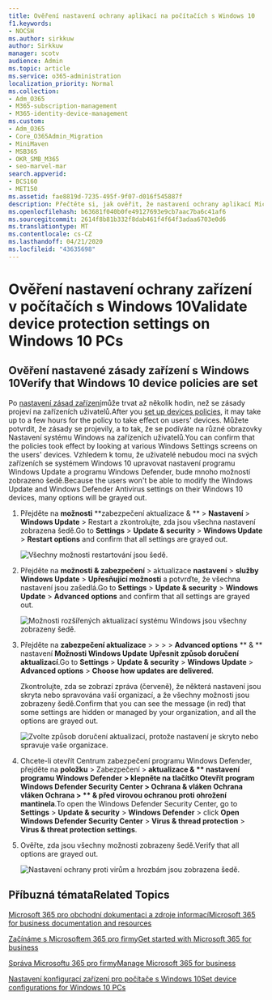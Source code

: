 ```yaml
---
title: Ověření nastavení ochrany aplikací na počítačích s Windows 10
f1.keywords:
- NOCSH
ms.author: sirkkuw
author: Sirkkuw
manager: scotv
audience: Admin
ms.topic: article
ms.service: o365-administration
localization_priority: Normal
ms.collection:
- Adm_O365
- M365-subscription-management
- M365-identity-device-management
ms.custom:
- Adm_O365
- Core_O365Admin_Migration
- MiniMaven
- MSB365
- OKR_SMB_M365
- seo-marvel-mar
search.appverid:
- BCS160
- MET150
ms.assetid: fae8819d-7235-495f-9f07-d016f545887f
description: Přečtěte si, jak ověřit, že nastavení ochrany aplikací Microsoftu 365 pro firmy se projevilo na zařízeních uživatelů s Windows 10.
ms.openlocfilehash: b63681f040b0fe49127693e9cb7aac7ba6c41af6
ms.sourcegitcommit: 2614f8b81b332f8dab461f4f64f3adaa6703e0d6
ms.translationtype: MT
ms.contentlocale: cs-CZ
ms.lasthandoff: 04/21/2020
ms.locfileid: "43635698"
---
```

# <a name="validate-device-protection-settings-on-windows-10-pcs"></a><span data-ttu-id="53986-103">Ověření nastavení ochrany zařízení v počítačích s Windows 10</span><span class="sxs-lookup"><span data-stu-id="53986-103">Validate device protection settings on Windows 10 PCs</span></span>

## <a name="verify-that-windows-10-device-policies-are-set"></a><span data-ttu-id="53986-104">Ověření nastavené zásady zařízení s Windows 10</span><span class="sxs-lookup"><span data-stu-id="53986-104">Verify that Windows 10 device policies are set</span></span>

<span data-ttu-id="53986-105">Po [nastavení zásad zařízení](protection-settings-for-windows-10-pcs.md)může trvat až několik hodin, než se zásady projeví na zařízeních uživatelů.</span><span class="sxs-lookup"><span data-stu-id="53986-105">After you [set up devices policies](protection-settings-for-windows-10-pcs.md), it may take up to a few hours for the policy to take effect on users' devices.</span></span> <span data-ttu-id="53986-106">Můžete potvrdit, že zásady se projevily, a to tak, že se podíváte na různé obrazovky Nastavení systému Windows na zařízeních uživatelů.</span><span class="sxs-lookup"><span data-stu-id="53986-106">You can confirm that the policies took effect by looking at various Windows Settings screens on the users' devices.</span></span> <span data-ttu-id="53986-107">Vzhledem k tomu, že uživatelé nebudou moci na svých zařízeních se systémem Windows 10 upravovat nastavení programu Windows Update a programu Windows Defender, bude mnoho možností zobrazeno šedě.</span><span class="sxs-lookup"><span data-stu-id="53986-107">Because the users won't be able to modify the Windows Update and Windows Defender Antivirus settings on their Windows 10 devices, many options will be grayed out.</span></span>
  
1. <span data-ttu-id="53986-108">Přejděte na **možnosti** \*\*zabezpečení aktualizace &amp; \*\* \> **Nastavení** \> **Windows Update** \> Restart a zkontrolujte, zda jsou všechna nastavení zobrazena šedě.</span><span class="sxs-lookup"><span data-stu-id="53986-108">Go to **Settings** \> **Update &amp; security** \> **Windows Update** \> **Restart options** and confirm that all settings are grayed out.</span></span> 
    
    ![Všechny možnosti restartování jsou šedě.](../media/31308da9-18b0-47c5-bbf6-d5fa6747c376.png)
  
2. <span data-ttu-id="53986-110">Přejděte na **možnosti &amp; zabezpečení** \> aktualizace **nastavení** \> **služby Windows Update** \> **Upřesňující možnosti** a potvrďte, že všechna nastavení jsou zašedlá.</span><span class="sxs-lookup"><span data-stu-id="53986-110">Go to **Settings** \> **Update &amp; security** \> **Windows Update** \> **Advanced options** and confirm that all settings are grayed out.</span></span> 
    
    ![Možnosti rozšířených aktualizací systému Windows jsou všechny zobrazeny šedě.](../media/049cf281-d503-4be9-898b-c0a3286c7fc2.png)
  
3. <span data-ttu-id="53986-112">Přejděte na **zabezpečení aktualizace** \> \> \> \> **Advanced options** \*\* &amp; \*\* nastavení **Možnosti Windows Update** **Upřesnit způsob doručení aktualizací**.</span><span class="sxs-lookup"><span data-stu-id="53986-112">Go to **Settings** \> **Update &amp; security** \> **Windows Update** \> **Advanced options** \> **Choose how updates are delivered**.</span></span>
    
    <span data-ttu-id="53986-113">Zkontrolujte, zda se zobrazí zpráva (červeně), že některá nastavení jsou skryta nebo spravována vaší organizací, a že všechny možnosti jsou zobrazeny šedě.</span><span class="sxs-lookup"><span data-stu-id="53986-113">Confirm that you can see the message (in red) that some settings are hidden or managed by your organization, and all the options are grayed out.</span></span>
    
    ![Zvolte způsob doručení aktualizací, protože nastavení je skryto nebo spravuje vaše organizace.](../media/6b3e37c5-da41-4afd-9983-b4f406216b59.png)
  
4. <span data-ttu-id="53986-115">Chcete-li otevřít Centrum zabezpečení programu Windows Defender, přejděte na **položku** \> Zabezpečení \> **aktualizace &amp; \*\* nastavení **programu Windows Defender** \> klepněte na tlačítko **Otevřít program Windows Defender Security Center** \> **Ochrana &amp; vláken Ochrana vláken Ochrana** \> \*\* &amp; před virovou ochranou proti ohrožení mantinela**.</span><span class="sxs-lookup"><span data-stu-id="53986-115">To open the Windows Defender Security Center, go to **Settings** \> **Update &amp; security** \> **Windows Defender** \> click **Open Windows Defender Security Center** \> **Virus &amp; thread protection** \> **Virus &amp; threat protection settings**.</span></span> 
    
5. <span data-ttu-id="53986-116">Ověřte, zda jsou všechny možnosti zobrazeny šedě.</span><span class="sxs-lookup"><span data-stu-id="53986-116">Verify that all options are grayed out.</span></span> 
    
    ![Nastavení ochrany proti virům a hrozbám jsou zobrazena šedě.](../media/9ca68d40-a5d9-49d7-92a4-c581688b5926.png)
  
## <a name="related-topics"></a><span data-ttu-id="53986-118">Příbuzná témata</span><span class="sxs-lookup"><span data-stu-id="53986-118">Related Topics</span></span>

[<span data-ttu-id="53986-119">Microsoft 365 pro obchodní dokumentaci a zdroje informací</span><span class="sxs-lookup"><span data-stu-id="53986-119">Microsoft 365 for business documentation and resources</span></span>](https://go.microsoft.com/fwlink/p/?linkid=853701)
  
[<span data-ttu-id="53986-120">Začínáme s Microsoftem 365 pro firmy</span><span class="sxs-lookup"><span data-stu-id="53986-120">Get started with Microsoft 365 for business</span></span>](microsoft-365-business-overview.md)
  
[<span data-ttu-id="53986-121">Správa Microsoftu 365 pro firmy</span><span class="sxs-lookup"><span data-stu-id="53986-121">Manage Microsoft 365 for business</span></span>](manage.md)
  
[<span data-ttu-id="53986-122">Nastavení konfigurací zařízení pro počítače s Windows 10</span><span class="sxs-lookup"><span data-stu-id="53986-122">Set device configurations for Windows 10 PCs</span></span>](protection-settings-for-windows-10-pcs.md)
  

